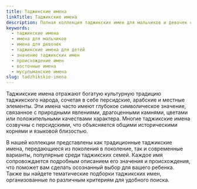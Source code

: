 ```yaml
---
title: Таджикские имена
linkTitle: Таджикские имена
description: Полная коллекция таджикских имен для мальчиков и девочек с переводом и значением. Выберите красивое таджикское имя для ребенка.
keywords:
  - таджикские имена
  - имена для мальчиков
  - имена для девочек
  - таджикские имена для детей
  - значение таджикских имен
  - происхождение имен
  - восточные имена
  - мусульманские имена
slug: tadzhikskie-imena
---
```


Таджикские имена отражают богатую культурную традицию таджикского народа, сочетая в себе персидские, арабские и местные элементы. Эти имена часто имеют глубокое символическое значение, связанное с природными явлениями, драгоценными камнями, цветами или положительными качествами характера. Многие таджикские имена созвучны с персидскими, что объясняется общими историческими корнями и языковой близостью.

В нашей коллекции представлены как традиционные таджикские имена, передающиеся из поколения в поколение, так и современные варианты, популярные среди таджикских семей. Каждое имя сопровождается подробным описанием его значения и происхождения, что поможет вам сделать осознанный выбор для вашего ребенка. Также вы найдете тематические подборки таджикских имен, организованные по различным критериям для удобного поиска.
